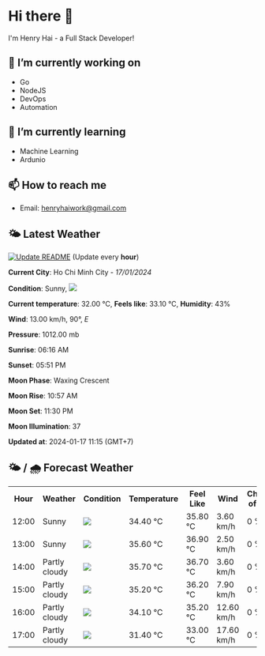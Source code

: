 # Hi there 👋

I'm Henry Hai - a Full Stack Developer!

## 🔭 I’m currently working on

- Go
- NodeJS
- DevOps
- Automation

## 🌱 I’m currently learning

- Machine Learning
- Ardunio

## 📫 How to reach me

- Email: <henryhaiwork@gmail.com>

## 🌤️ Latest Weather
[![Update README](https://github.com/henry0hai/henry0hai/actions/workflows/udpateReadme.yml/badge.svg)](https://github.com/henry0hai/henry0hai/actions/workflows/udpateReadme.yml)
(Update every **hour**)
<!-- CURRENT_WEATHER:START -->
**Current City**: Ho Chi Minh City - *17/01/2024*

**Condition**: Sunny, <img src="https://cdn.weatherapi.com/weather/64x64/day/113.png"/>

**Current temperature**: 32.00 °C, **Feels like**: 33.10 °C, **Humidity**: 43%

**Wind**: 13.00 km/h, 90°, *E*

**Pressure**: 1012.00 mb

**Sunrise**: 06:16 AM

**Sunset**: 05:51 PM

**Moon Phase**: Waxing Crescent

**Moon Rise**: 10:57 AM

**Moon Set**: 11:30 PM

**Moon Illumination**: 37

**Updated at**: 2024-01-17 11:15 (GMT+7)<!-- CURRENT_WEATHER:END -->

## 🌤️ / 🌧️ Forecast Weather
<!-- FORECAST_WEATHER:START -->
<table>
		<tr>
			<th>Hour</th>
			<th>Weather</th>
			<th>Condition</th>
			<th>Temperature</th>
			<th>Feel Like</th>
			<th>Wind</th>
			<th>Chance of Rain</th>
		</tr>
				<tr>
					<td>12:00</td>
					<td>Sunny</td>
					<td><img src='https://cdn.weatherapi.com/weather/64x64/day/113.png'/></td>
					<td>34.40 °C</td>
					<td>35.80 °C</td>
					<td>3.60 km/h</td>
					<td>0 %</td>
				</tr>
				<tr>
					<td>13:00</td>
					<td>Sunny</td>
					<td><img src='https://cdn.weatherapi.com/weather/64x64/day/113.png'/></td>
					<td>35.60 °C</td>
					<td>36.90 °C</td>
					<td>2.50 km/h</td>
					<td>0 %</td>
				</tr>
				<tr>
					<td>14:00</td>
					<td>Partly cloudy</td>
					<td><img src='https://cdn.weatherapi.com/weather/64x64/day/116.png'/></td>
					<td>35.70 °C</td>
					<td>36.70 °C</td>
					<td>3.60 km/h</td>
					<td>0 %</td>
				</tr>
				<tr>
					<td>15:00</td>
					<td>Partly cloudy</td>
					<td><img src='https://cdn.weatherapi.com/weather/64x64/day/116.png'/></td>
					<td>35.20 °C</td>
					<td>36.20 °C</td>
					<td>7.90 km/h</td>
					<td>0 %</td>
				</tr>
				<tr>
					<td>16:00</td>
					<td>Partly cloudy</td>
					<td><img src='https://cdn.weatherapi.com/weather/64x64/day/116.png'/></td>
					<td>34.10 °C</td>
					<td>35.20 °C</td>
					<td>12.60 km/h</td>
					<td>0 %</td>
				</tr>
				<tr>
					<td>17:00</td>
					<td>Partly cloudy</td>
					<td><img src='https://cdn.weatherapi.com/weather/64x64/day/116.png'/></td>
					<td>31.40 °C</td>
					<td>33.00 °C</td>
					<td>17.60 km/h</td>
					<td>0 %</td>
				</tr>
</table>
<!-- FORECAST_WEATHER:END -->
